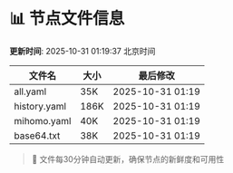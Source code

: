 # 📊 节点文件信息

**更新时间**: 2025-10-31 01:19:37 北京时间

| 文件名 | 大小 | 最后修改 |
|--------|------|----------|
| all.yaml | 35K | 2025-10-31 01:19 |
| history.yaml | 186K | 2025-10-31 01:19 |
| mihomo.yaml | 40K | 2025-10-31 01:19 |
| base64.txt | 38K | 2025-10-31 01:19 |

> 🔄 文件每30分钟自动更新，确保节点的新鲜度和可用性
